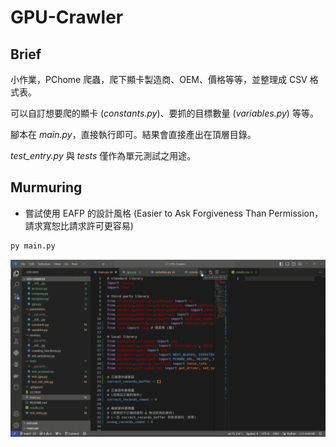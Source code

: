 # GPU-Crawler

## Brief

小作業，PChome 爬蟲，爬下顯卡製造商、OEM、價格等等，並整理成 CSV 格式表。

可以自訂想要爬的顯卡 (*constants.py*)、要抓的目標數量 (*variables.py*) 等等。

腳本在 *main.py*，直接執行即可。結果會直接產出在頂層目錄。

*test_entry.py* 與 *tests* 僅作為單元測試之用途。

## Murmuring

+ 嘗試使用 EAFP 的設計風格 (Easier to Ask Forgiveness Than Permission，請求寬恕比請求許可更容易)

```bash
py main.py
```

![crawler-short](tests/crawler-short.gif)
